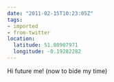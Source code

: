 ```yaml
---
date: "2011-02-15T10:23:05Z"
tags:
- imported
- from-twitter
location:
  latitude: 51.80907971
  longitude: -0.19282282
---
```

Hi future me\! \(now to bide my time\)
